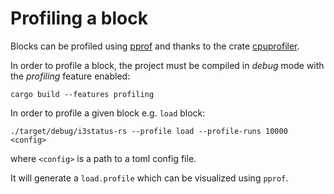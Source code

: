 # Profiling a block

Blocks can be profiled using [pprof](https://github.com/google/pprof) and thanks to the crate [cpuprofiler](https://crates.io/crates/cpuprofiler).

In order to profile a block, the project must be compiled in _debug_ mode with the _profiling_ feature enabled:

```
cargo build --features profiling
```

In order to profile a given block e.g. `load` block:

```
./target/debug/i3status-rs --profile load --profile-runs 10000 <config>
```

where `<config>` is a path to a toml config file.

It will generate a `load.profile` which can be visualized using `pprof`.

